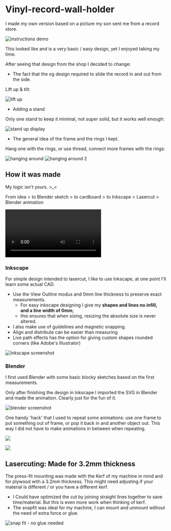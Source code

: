 # Vinyl-record-wall-holder

I made my own version based on a picture my son sent me from a record store.

![instructions demo](img\instructions_600.gif)

This looked like and is a very basic / easy design, yet I enjoyed taking my time.

After seeing that design from the shop I decided to change:

- The fact that the og design required to slide the record in and out from the side.

Lift up & tilt:

![lift up](img\02vinylholder_liftup.gif)

- Adding a stand

Only one stand to keep it minimal, not super solid, but it works well enough:

![stand up display](img\04vinylholder_stand.gif)

- The general idea of the frame and the rings I kept. 

Hang one with the rings, or use thread, connect more frames with the rings:

![hanging around](img\03vinylholder_ringconnect.gif)  ![hanging around 2](img\03vinylholder_ringconnect2.gif)

## How it was made

My logic isn't yours. >_<

From idea > to Blender sketch > to cardboard > to Inkscape > Lasercut > Blender animation 

![instagram reel](img\vynilholders-shortreel.mp4)

### Inkscape

For simple design intended to lasercut, I like to use Inkscape, at one point I'll learn some actual CAD.

- Use the View Outline modus and 0mm line thickness to preserve exact measurements.
  - For easy inkscape designing I give my **shapes and lines no infill, and a line width of 0mm**;
  - this ensures that when sizing, resizing the absolute size is never altered.
- I also make use of guidelines and magnetic snapping.
- Align and distribute can be easier than measuring
- Live path effects has the option for giving custom shapes rounded corners (like Adobe's Illustrator)

![Inkscape screenshot](img\vinylholder-inkscape-scrnshot.png)

### Blender

I first used Blender with some basic blocky sketches based on the first measurements.

Only after finishing the design in Inkscape I imported the SVG in Blender and made the animation. Clearly just for the fun of it.

![blender screenshot](img\vinylholder_blender-colors600.jpg)

One handy 'hack' that I used to repeat some animations: use one frame to put something out of frame, or pop it back in and another object out. This way I did not have to make animations in between when repeating.

![](img\vinylholder_blender-anim600.jpg)

![](img\vinylholder_render600.jpg)

## Lasercuting: Made for 3.2mm thickness

The press-fit mounting was made with the Kerf of my machine in mind and for plywood with a 3.2mm thickness.
This might need adjusting if your material is different / or you have a different kerf.

- I Could have optimized the cut by joining straight lines together to save time/material. But this is even more work when thinking of kerf.
- The snapfit was ideal for my machine, I can mount and unmount without the need of extra force or glue.

![snap fit - no glue needed](img\01vinylholder_snapfit.gif)

